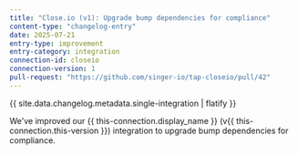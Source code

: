 ```yaml
---
title: "Close.io (v1): Upgrade bump dependencies for compliance"
content-type: "changelog-entry"
date: 2025-07-21
entry-type: improvement
entry-category: integration
connection-id: closeio
connection-version: 1
pull-request: "https://github.com/singer-io/tap-closeio/pull/42"
---
```

{{ site.data.changelog.metadata.single-integration | flatify }}

We've improved our {{ this-connection.display_name }} (v{{ this-connection.this-version }}) integration to upgrade bump dependencies for compliance.